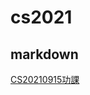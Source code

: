 # cs2021

## markdown

[CS20210915功課](https://docs.google.com/presentation/d/1ZLv8BfkcGI_4tFZu2HDQRVTz7HCONXbZlFgWBttl4GA/edit#slide=id.gebfd7b47a2_0_139)
